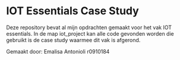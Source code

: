 # IOT Essentials Case Study

Deze repository bevat al mijn opdrachten gemaakt voor het vak IOT essentials.
In de map iot_project kan alle code gevonden worden die gebruikt is de case study waarmee dit vak is afgerond.

Gemaakt door:
Emalisa Antonioli
r0910184
